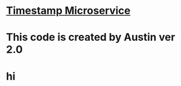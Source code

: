 
# [Timestamp Microservice](https://www.freecodecamp.org/learn/apis-and-microservices/apis-and-microservices-projects/timestamp-microservice)

# This code is created by Austin ver 2.0
# hi